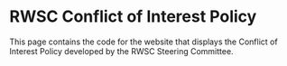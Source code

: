 # RWSC Conflict of Interest Policy
This page contains the code for the website that displays the Conflict of Interest Policy developed by the RWSC Steering Committee.

